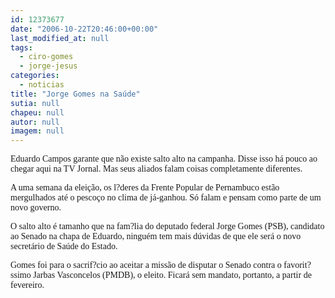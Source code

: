 ```yaml
---
id: 12373677
date: "2006-10-22T20:46:00+00:00"
last_modified_at: null
tags:
  - ciro-gomes
  - jorge-jesus
categories:
  - noticias
title: "Jorge Gomes na Saúde"
sutia: null
chapeu: null
autor: null
imagem: null
---
```

<p><P><FONT face=Verdana>Eduardo Campos garante que não existe salto alto na campanha. Disse isso há pouco ao chegar aqui na TV Jornal. Mas seus aliados falam&nbsp;coisas completamente diferentes.</FONT></P></p>
<p><P><FONT face=Verdana>A uma semana da eleição, os l?deres da Frente Popular de Pernambuco estão mergulhados até o pescoço no clima de já-ganhou.</FONT><FONT face=Verdana> Só falam e pensam como parte de um novo governo.</FONT></P></p>
<p><P><FONT face=Verdana>O salto alto é tamanho que na fam?lia do deputado federal Jorge Gomes (PSB), candidato ao Senado na chapa de Eduardo, ninguém tem mais dúvidas de que ele será o novo secretário de Saúde do Estado.</FONT></P><FONT face=Verdana></p>
<p><P>Gomes foi para o sacrif?cio ao aceitar a missão de disputar o Senado contra o favorit?ssimo Jarbas Vasconcelos (PMDB), o eleito. Ficará sem mandato, portanto, a partir de fevereiro.</P></FONT> </p>
